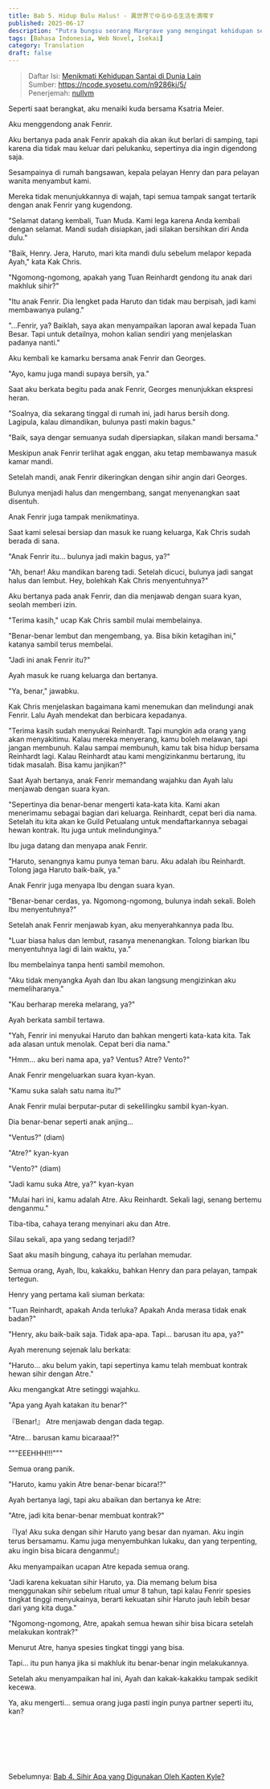 ```yaml
---
title: Bab 5. Hidup Bulu Halus! - 異世界でゆるゆる生活を満喫す
published: 2025-06-17
description: "Putra bungsu seorang Margrave yang mengingat kehidupan sebelumnya sebagai pekerja kantoran Jepang, kini bertekad menjalani hidup yang gembira di dunia fantasi penuh makhluk berbulu halus dan sihir, namun tindakan sederhana demi keluarganya selalu berkembang menjadi urusan besar dalam cerita fantasi santai tanpa unsur pembalasan ini."
tags: [Bahasa Indonesia, Web Novel, Isekai]
category: Translation
draft: false
---
```


> Daftar Isi: [Menikmati Kehidupan Santai di Dunia Lain](../isekai-yuruyuru/)  
> Sumber: https://ncode.syosetu.com/n9286kj/5/  
> Penerjemah: [nullvm](https://github.com/nullvm)  

Seperti saat berangkat, aku menaiki kuda bersama Ksatria Meier.

Aku menggendong anak Fenrir.

Aku bertanya pada anak Fenrir apakah dia akan ikut berlari di samping, tapi karena dia tidak mau keluar dari pelukanku, sepertinya dia ingin digendong saja.

Sesampainya di rumah bangsawan, kepala pelayan Henry dan para pelayan wanita menyambut kami.

Mereka tidak menunjukkannya di wajah, tapi semua tampak sangat tertarik dengan anak Fenrir yang kugendong.

"Selamat datang kembali, Tuan Muda. Kami lega karena Anda kembali dengan selamat. Mandi sudah disiapkan, jadi silakan bersihkan diri Anda dulu."

"Baik, Henry. Jera, Haruto, mari kita mandi dulu sebelum melapor kepada Ayah," kata Kak Chris.

"Ngomong-ngomong, apakah yang Tuan Reinhardt gendong itu anak dari makhluk sihir?"

"Itu anak Fenrir. Dia lengket pada Haruto dan tidak mau berpisah, jadi kami membawanya pulang."

"...Fenrir, ya? Baiklah, saya akan menyampaikan laporan awal kepada Tuan Besar. Tapi untuk detailnya, mohon kalian sendiri yang menjelaskan padanya nanti."

Aku kembali ke kamarku bersama anak Fenrir dan Georges.

"Ayo, kamu juga mandi supaya bersih, ya."

Saat aku berkata begitu pada anak Fenrir, Georges menunjukkan ekspresi heran.

"Soalnya, dia sekarang tinggal di rumah ini, jadi harus bersih dong. Lagipula, kalau dimandikan, bulunya pasti makin bagus."

"Baik, saya dengar semuanya sudah dipersiapkan, silakan mandi bersama."

Meskipun anak Fenrir terlihat agak enggan, aku tetap membawanya masuk kamar mandi.

Setelah mandi, anak Fenrir dikeringkan dengan sihir angin dari Georges.

Bulunya menjadi halus dan mengembang, sangat menyenangkan saat disentuh.

Anak Fenrir juga tampak menikmatinya.

Saat kami selesai bersiap dan masuk ke ruang keluarga, Kak Chris sudah berada di sana.

"Anak Fenrir itu... bulunya jadi makin bagus, ya?"

"Ah, benar! Aku mandikan bareng tadi. Setelah dicuci, bulunya jadi sangat halus dan lembut. Hey, bolehkah Kak Chris menyentuhnya?"

Aku bertanya pada anak Fenrir, dan dia menjawab dengan suara kyan, seolah memberi izin.

"Terima kasih," ucap Kak Chris sambil mulai membelainya.

"Benar-benar lembut dan mengembang, ya. Bisa bikin ketagihan ini," katanya sambil terus membelai.

"Jadi ini anak Fenrir itu?"

Ayah masuk ke ruang keluarga dan bertanya.

"Ya, benar," jawabku.

Kak Chris menjelaskan bagaimana kami menemukan dan melindungi anak Fenrir. Lalu Ayah mendekat dan berbicara kepadanya.

"Terima kasih sudah menyukai Reinhardt. Tapi mungkin ada orang yang akan menyakitimu. Kalau mereka menyerang, kamu boleh melawan, tapi jangan membunuh. Kalau sampai membunuh, kamu tak bisa hidup bersama Reinhardt lagi. Kalau Reinhardt atau kami mengizinkanmu bertarung, itu tidak masalah. Bisa kamu janjikan?"

Saat Ayah bertanya, anak Fenrir memandang wajahku dan Ayah lalu menjawab dengan suara kyan.

"Sepertinya dia benar-benar mengerti kata-kata kita. Kami akan menerimamu sebagai bagian dari keluarga. Reinhardt, cepat beri dia nama. Setelah itu kita akan ke Guild Petualang untuk mendaftarkannya sebagai hewan kontrak. Itu juga untuk melindunginya."

Ibu juga datang dan menyapa anak Fenrir.

"Haruto, senangnya kamu punya teman baru. Aku adalah ibu Reinhardt. Tolong jaga Haruto baik-baik, ya."

Anak Fenrir juga menyapa Ibu dengan suara kyan.

"Benar-benar cerdas, ya. Ngomong-ngomong, bulunya indah sekali. Boleh Ibu menyentuhnya?"

Setelah anak Fenrir menjawab kyan, aku menyerahkannya pada Ibu.

"Luar biasa halus dan lembut, rasanya menenangkan. Tolong biarkan Ibu menyentuhnya lagi di lain waktu, ya."

Ibu membelainya tanpa henti sambil memohon.

"Aku tidak menyangka Ayah dan Ibu akan langsung mengizinkan aku memeliharanya."

"Kau berharap mereka melarang, ya?"

Ayah berkata sambil tertawa.

"Yah, Fenrir ini menyukai Haruto dan bahkan mengerti kata-kata kita. Tak ada alasan untuk menolak. Cepat beri dia nama."

"Hmm... aku beri nama apa, ya? Ventus? Atre? Vento?"

Anak Fenrir mengeluarkan suara kyan-kyan.

"Kamu suka salah satu nama itu?"

Anak Fenrir mulai berputar-putar di sekelilingku sambil kyan-kyan.

Dia benar-benar seperti anak anjing...

"Ventus?" (diam)

"Atre?" kyan-kyan

"Vento?" (diam)

"Jadi kamu suka Atre, ya?" kyan-kyan

"Mulai hari ini, kamu adalah Atre. Aku Reinhardt. Sekali lagi, senang bertemu denganmu."

Tiba-tiba, cahaya terang menyinari aku dan Atre.

Silau sekali, apa yang sedang terjadi!?

Saat aku masih bingung, cahaya itu perlahan memudar.

Semua orang, Ayah, Ibu, kakakku, bahkan Henry dan para pelayan, tampak tertegun.

Henry yang pertama kali siuman berkata:

"Tuan Reinhardt, apakah Anda terluka? Apakah Anda merasa tidak enak badan?"

"Henry, aku baik-baik saja. Tidak apa-apa. Tapi... barusan itu apa, ya?"

Ayah merenung sejenak lalu berkata:

"Haruto... aku belum yakin, tapi sepertinya kamu telah membuat kontrak hewan sihir dengan Atre."

Aku mengangkat Atre setinggi wajahku.

"Apa yang Ayah katakan itu benar?"

『Benar!』 Atre menjawab dengan dada tegap.

"Atre... barusan kamu bicaraaa!?"

"""EEEHHH!!!"""

Semua orang panik.

"Haruto, kamu yakin Atre benar-benar bicara!?"

Ayah bertanya lagi, tapi aku abaikan dan bertanya ke Atre:

"Atre, jadi kita benar-benar membuat kontrak?"

『Iya! Aku suka dengan sihir Haruto yang besar dan nyaman. Aku ingin terus bersamamu. Kamu juga menyembuhkan lukaku, dan yang terpenting, aku ingin bisa bicara denganmu!』

Aku menyampaikan ucapan Atre kepada semua orang.

"Jadi karena kekuatan sihir Haruto, ya. Dia memang belum bisa menggunakan sihir sebelum ritual umur 8 tahun, tapi kalau Fenrir spesies tingkat tinggi menyukainya, berarti kekuatan sihir Haruto jauh lebih besar dari yang kita duga."

"Ngomong-ngomong, Atre, apakah semua hewan sihir bisa bicara setelah melakukan kontrak?"

Menurut Atre, hanya spesies tingkat tinggi yang bisa.

Tapi... itu pun hanya jika si makhluk itu benar-benar ingin melakukannya.

Setelah aku menyampaikan hal ini, Ayah dan kakak-kakakku tampak sedikit kecewa.

Ya, aku mengerti... semua orang juga pasti ingin punya partner seperti itu, kan?

<br /><br /><br /><br /><br />

Sebelumnya: [Bab 4. Sihir Apa yang Digunakan Oleh Kapten Kyle?](../isekai-yuruyuru-4/)

